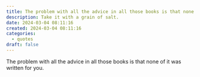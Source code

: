 ```yaml
---
title: The problem with all the advice in all those books is that none of it was written for you
description: Take it with a grain of salt.
date: 2024-03-04 08:11:16
created: 2024-03-04 08:11:16
categories:
  - quotes
draft: false
---
```

The problem with all the advice in all those books is that none of it was written for you.
